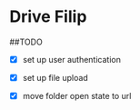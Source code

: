 # Drive Filip

##TODO

- [x] set up user authentication
- [x] set up file upload
- [x] move folder open state to url

